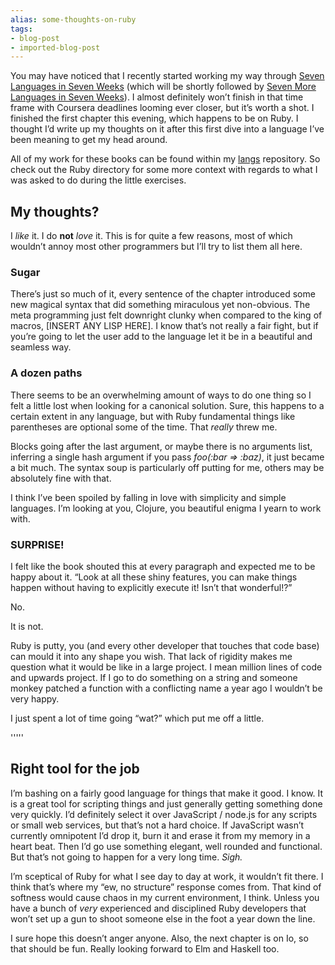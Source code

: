 ```yaml
---
alias: some-thoughts-on-ruby
tags:
- blog-post
- imported-blog-post
---
```



You may have noticed that I recently started working my way through [Seven Languages in Seven Weeks](https://pragprog.com/book/btlang/seven-languages-in-seven-weeks) (which will be shortly followed by [Seven More Languages in Seven Weeks](https://pragprog.com/book/7lang/seven-more-languages-in-seven-weeks)). I almost definitely won’t finish in that time frame with Coursera deadlines looming ever closer, but it’s worth a shot. I finished the first chapter this evening, which happens to be on Ruby. I thought I’d write up my thoughts on it after this first dive into a language I’ve been meaning to get my head around.

All of my work for these books can be found within my [langs](https://github.com/Wolfy87/langs) repository. So check out the Ruby directory for some more context with regards to what I was asked to do during the little exercises.

## My thoughts?

I _like_ it. I do **not** _love_ it. This is for quite a few reasons, most of which wouldn’t annoy most other programmers but I’ll try to list them all here.

### Sugar

There’s just so much of it, every sentence of the chapter introduced some new magical syntax that did something miraculous yet non-obvious. The meta programming just felt downright clunky when compared to the king of macros, [INSERT ANY LISP HERE]. I know that’s not really a fair fight, but if you’re going to let the user add to the language let it be in a beautiful and seamless way.

### A dozen paths

There seems to be an overwhelming amount of ways to do one thing so I felt a little lost when looking for a canonical solution. Sure, this happens to a certain extent in any language, but with Ruby fundamental things like parentheses are optional some of the time. That _really_ threw me.

Blocks going after the last argument, or maybe there is no arguments list, inferring a single hash argument if you pass _foo(:bar => :baz)_, it just became a bit much. The syntax soup is particularly off putting for me, others may be absolutely fine with that.

I think I’ve been spoiled by falling in love with simplicity and simple languages. I’m looking at you, Clojure, you beautiful enigma I yearn to work with.

### SURPRISE!

I felt like the book shouted this at every paragraph and expected me to be happy about it. “Look at all these shiny features, you can make things happen without having to explicitly execute it! Isn’t that wonderful!?”

No.

It is not.

Ruby is putty, you (and every other developer that touches that code base) can mould it into any shape you wish. That lack of rigidity makes me question what it would be like in a large project. I mean million lines of code and upwards project. If I go to do something on a string and someone monkey patched a function with a conflicting name a year ago I wouldn’t be very happy.

I just spent a lot of time going “wat?” which put me off a little.

'''''

## Right tool for the job

I’m bashing on a fairly good language for things that make it good. I know. It is a great tool for scripting things and just generally getting something done very quickly. I’d definitely select it over JavaScript / node.js for any scripts or small web services, but that’s not a hard choice. If JavaScript wasn’t currently omnipotent I’d drop it, burn it and erase it from my memory in a heart beat. Then I’d go use something elegant, well rounded and functional. But that’s not going to happen for a very long time. _Sigh._

I’m sceptical of Ruby for what I see day to day at work, it wouldn’t fit there. I think that’s where my “ew, no structure” response comes from. That kind of softness would cause chaos in my current environment, I think. Unless you have a bunch of _very_ experienced and disciplined Ruby developers that won’t set up a gun to shoot someone else in the foot a year down the line.

I sure hope this doesn’t anger anyone. Also, the next chapter is on Io, so that should be fun. Really looking forward to Elm and Haskell too.
